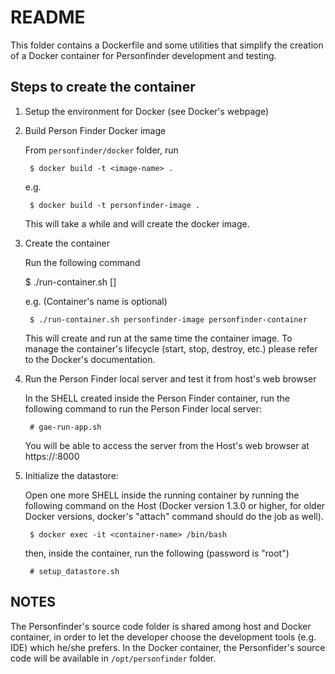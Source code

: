 README
======

This folder contains a Dockerfile and some utilities that simplify the creation
of a Docker container for Personfinder development and testing.

Steps to create the container
-----------------------------

1. Setup the environment for Docker (see Docker's webpage)
2. Build Person Finder Docker image

    From `personfinder/docker` folder, run

        $ docker build -t <image-name> .

    e.g.

        $ docker build -t personfinder-image .

    This will take a while and will create the docker image.

3. Create the container

    Run the following command

    $ ./run-container.sh <image-name> [<container-name>]

    e.g. (Container's name is optional)

        $ ./run-container.sh personfinder-image personfinder-container

    This will create and run at the same time the container image. To manage
    the container's lifecycle (start, stop, destroy, etc.) please refer to the
    Docker's documentation.

4. Run the Person Finder local server and test it from host's web browser

    In the SHELL created inside the Person Finder container, run the following
    command to run the Person Finder local server:

        # gae-run-app.sh

    You will be able to access the server from the Host's web browser at
    https://<container-ip-address>:8000


5. Initialize the datastore:

    Open one more SHELL inside the running container by running the following
    command on the Host (Docker version 1.3.0 or higher, for older Docker
    versions, docker's "attach" command should do the job as well).

        $ docker exec -it <container-name> /bin/bash

    then, inside the container, run the following (password is "root")

        # setup_datastore.sh


NOTES
-----

The Personfinder's source code folder is shared among host and Docker container,
in order to let the developer choose the development tools (e.g. IDE) which
he/she prefers. In the Docker container, the Personfider's source code will be
available in `/opt/personfinder` folder.
